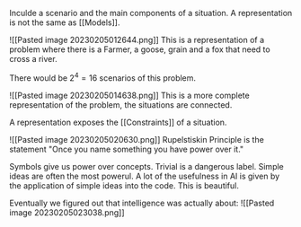 Inculde a scenario and the main components of a situation.
A representation is not the same as [[Models]].

![[Pasted image 20230205012644.png]]
This is a representation of a problem where there is a Farmer, a goose, grain and a fox that need to cross a river.

There would be $2^4 = 16$ scenarios of this problem.

![[Pasted image 20230205014638.png]]
This is a more complete representation of the problem, the situations are connected.

A representation exposes the [[Constraints]] of a situation.

![[Pasted image 20230205020630.png]]
Rupelstiskin Principle is the statement "Once you name something you have power over it."

Symbols give us power over concepts.
Trivial is a dangerous label.
Simple ideas are often the most powerul. A lot of the usefulness in AI is given by the application of simple ideas into the code. This is beautiful.

Eventually we figured out that intelligence was actually about:
![[Pasted image 20230205023038.png]]